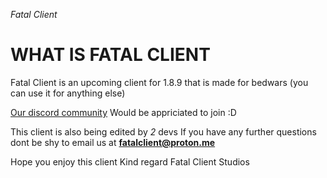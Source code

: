 *Fatal Client*

WHAT IS FATAL CLIENT
====================

Fatal Client is an upcoming client for 1.8.9 that is made for bedwars (you can use it for anything else)


[Our discord community](https://discord.gg/aXsKzUwjBp) Would be appriciated to join :D


This client is also being edited by *2* devs
If you have any further questions dont be shy to email us at **fatalclient@proton.me**



Hope you enjoy this client 
Kind regard
Fatal Client Studios


